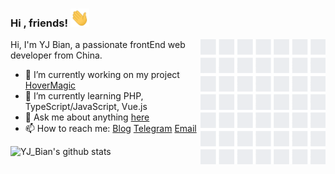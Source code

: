 ### Hi , friends! <img src="/assets/Hi.gif" width="30px">

<img align='right' src='/assets/github_wall.gif' width='200'>

Hi, I'm YJ Bian, a passionate frontEnd web developer from China.

- 🔭 I’m currently working on my project [HoverMagic](<https://github.com/HoverMagic>)
- 🌱 I’m currently learning PHP, TypeScript/JavaScript, Vue.js
- 💬 Ask me about anything [here](https://github.com/isArtJay/isArtJay/issues)
- 📫 How to reach me: [Blog](https://www.lien.run) [Telegram](https://t.me/yj_bian) [Email](artjay.code@gmail.com)

![YJ_Bian's github stats](https://github-readme-stats.vercel.app/api?username=isArtJay&show_icons=true&hide_border=true)